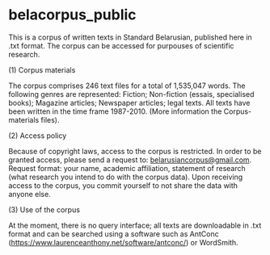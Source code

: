 # belacorpus_public
This is a corpus of written texts in Standard Belarusian, published here in .txt format. The corpus can be accessed for purpouses of scientific research.

(1) Corpus materials

The corpus comprises 246 text files for a total of 1,535,047 words. The following genres are represented: Fiction; Non-fiction (essais, specialised books); Magazine articles; Newspaper articles; legal texts. All texts have been written in the time frame 1987-2010. (More information the Corpus-materials files). 

(2) Access policy

Because of copyright laws, access to the corpus is restricted. In order to be granted access, please send a request to: belarusiancorpus@gmail.com.
Request format: your name, academic affiliation, statement of research (what research you intend to do with the corpus data). Upon receiving access to the corpus, you commit yourself to not share the data with anyone else. 

(3) Use of the corpus

At the moment, there is no query interface; all texts are downloadable in .txt format and can be searched using a software such as AntConc (https://www.laurenceanthony.net/software/antconc/) or WordSmith.  
